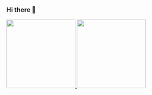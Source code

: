 ### Hi there 👋
<div>
<a href="https://github.com/JuanLiraEst">
<img height="180em" src="https://github-readme-stats.vercel.app/api?username=JuanLiraEst&theme=dark&show_icons=true">
<img height="180em" src="https://github-readme-stats.vercel.app/api/top-langs/?username=JuanLiraEst&theme=dark&layout=compact)](https://github.com/anuraghazra/github-readme-stats)">


<!--
**JuanLiraEst/JuanLiraEst** is a ✨ _special_ ✨ repository because its `README.md` (this file) appears on your GitHub profile.

Here are some ideas to get you started:

- 🔭 I’m currently working on ...
- 🌱 I’m currently learning ...
- 👯 I’m looking to collaborate on ...
- 🤔 I’m looking for help with ...
- 💬 Ask me about ...
- 📫 How to reach me: ...
- 😄 Pronouns: ...
- ⚡ Fun fact: ...
-->
